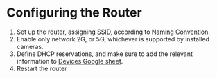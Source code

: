 # Configuring the Router

1. Set up the router, assigning SSID, according to [Naming Convention](COMMON.md).   
2. Enable only network 2G, or 5G, whichever is supported by installed cameras.
3. Define DHCP reservations, and make sure to add the relevant information to [Devices Google sheet](https://docs.google.com/spreadsheets/d/1Tg_gxh4OfoJmMWTyH1NMfoTsNLtMI4H4KceRg6mj3fs/edit?usp=sharing).
4. Restart the router
